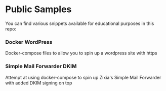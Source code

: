 # Public Samples
You can find various snippets available for educational purposes in this repo:
### Docker WordPress
Docker-compose files to allow you to spin up a wordpress site with https
### Simple Mail Forwarder DKIM
Attempt at using docker-compose to spin up Zixia's Simple Mail Forwarder with added DKIM signing on top

